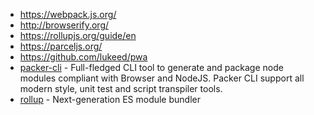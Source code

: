- https://webpack.js.org/
- http://browserify.org/
- https://rollupjs.org/guide/en
- https://parceljs.org/
- https://github.com/lukeed/pwa
- [packer-cli](https://github.com/yohangz/packer-cli) - Full-fledged CLI tool to generate and package node modules compliant with Browser and NodeJS. Packer CLI support all modern style, unit test and script transpiler tools.
- [rollup](https://github.com/rollup/rollup) - Next-generation ES module bundler
